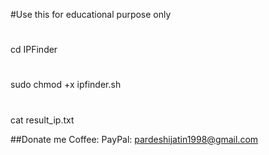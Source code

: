 #Use this for educational purpose only
#
cd IPFinder
#
sudo chmod +x ipfinder.sh
#
cat result_ip.txt


##Donate me Coffee:
PayPal: pardeshijatin1998@gmail.com
